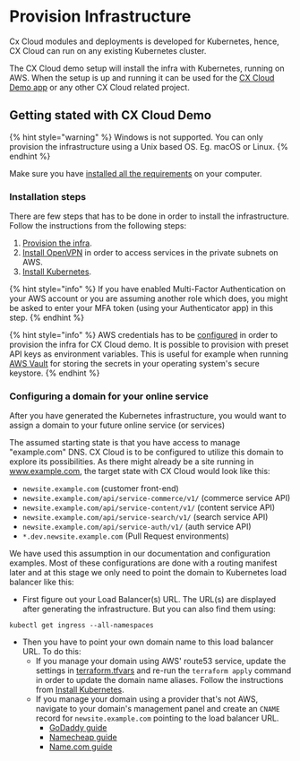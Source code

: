 # Provision Infrastructure

Cx Cloud modules and deployments is developed for Kubernetes, hence, CX Cloud can run on any existing Kubernetes cluster.

The CX Cloud demo setup will install the infra with Kubernetes, running on AWS. When the setup is up and running it can be used for the [CX Cloud Demo app](https://github.com/cxcloud/demo-cxcloud-monorepo-angular) or any other CX Cloud related project.

## Getting stated with CX Cloud Demo

{% hint style="warning" %}
Windows is not supported. You can only provision the infrastructure using a Unix based OS. Eg. macOS or Linux.
{% endhint %}

Make sure you have [installed all the requirements]() on your computer.

### Installation steps

There are few steps that has to be done in order to install the infrastructure. Follow the instructions from the following steps:

1. [Provision the infra](https://github.com/cxcloud/demo-cxcloud-k8s/blob/master/terraform/README.md).
2. [Install OpenVPN](https://github.com/cxcloud/demo-cxcloud-k8s/blob/master/openvpn-ansible/README.md) in order to access services in the private subnets on AWS.
3. [Install Kubernetes](https://github.com/cxcloud/demo-cxcloud-k8s/blob/master/kubernetes/README.md).

{% hint style="info" %}
If you have enabled Multi-Factor Authentication on your AWS account or you are assuming another role which does, you might be asked to enter your MFA token \(using your Authenticator app\) in this step.
{% endhint %}

{% hint style="info" %}
AWS credentials has to be [configured](https://docs.aws.amazon.com/cli/latest/userguide/cli-chap-configure.html) in order to provision the infra for CX Cloud demo. It is possible to provision with preset API keys as environment variables. This is useful for example when running [AWS Vault](https://github.com/99designs/aws-vault) for storing the secrets in your operating system's secure keystore.
{% endhint %}

### Configuring a domain for your online service

After you have generated the Kubernetes infrastructure, you would want to assign a domain to your future online service \(or services\)

The assumed starting state is that you have access to manage "example.com" DNS. CX Cloud is to be configured to utilize this domain to explore its possibilities. As there might already be a site running in www.example.com, the target state with CX Cloud would look like this:

* `newsite.example.com` \(customer front-end\)
* `newsite.example.com/api/service-commerce/v1/` \(commerce service API\)
* `newsite.example.com/api/service-content/v1/` \(content service API\)
* `newsite.example.com/api/service-search/v1/` \(search service API\)
* `newsite.example.com/api/service-auth/v1/` \(auth service API\)
* `*.dev.newsite.example.com` \(Pull Request environments\)

We have used this assumption in our documentation and configuration examples. Most of these configurations are done with a routing manifest later and at this stage we only need to point the domain to Kubernetes load balancer like this:

* First figure out your Load Balancer\(s\) URL. The URL\(s\) are displayed after generating the infrastructure. But you can also find them using:

```text
kubectl get ingress --all-namespaces
```

* Then you have to point your own domain name to this load balancer URL. To do this:
  * If you manage your domain using AWS' route53 service, update the settings in [terraform.tfvars](https://github.com/cxcloud/cxcloud-documentation/tree/7585ecd6d3f3a8c408f0919987af56c53decff01/setting-up-a-cxcloud-project/example_vars/terraform.tfvars) and re-run the `terraform apply` command in order to update the domain name aliases. Follow the instructions from [Install Kubernetes](https://github.com/cxcloud/demo-cxcloud-k8s/blob/master/kubernetes/README.md).
  * If you manage your domain using a provider that's not AWS, navigate to your domain's management panel and create an `CNAME` record for `newsite.example.com` pointing to the load balancer URL.
    * [GoDaddy guide](https://fi.godaddy.com/help/add-a-cname-record-19236)
    * [Namecheap guide](https://www.namecheap.com/support/knowledgebase/article.aspx/9646/2237/how-can-i-set-up-a-cname-record-for-my-domain)
    * [Name.com guide](https://www.name.com/support/articles/115004895548-Adding-a-CNAME-Record)

